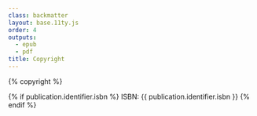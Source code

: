 ```yaml
---
class: backmatter
layout: base.11ty.js
order: 4
outputs:
  - epub
  - pdf
title: Copyright
---
```


{% copyright %}

{% if publication.identifier.isbn %}
ISBN: {{ publication.identifier.isbn }}
{% endif %}
